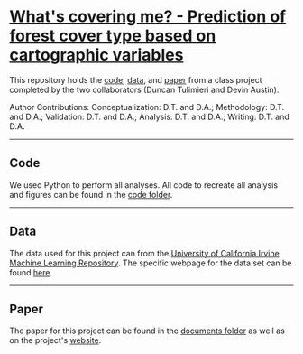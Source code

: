 # [What's covering me? - Prediction of forest cover type based on cartographic variables](https://tulimid1.github.io/what-is-covering-me/)

This repository holds the [code](#code), [data](#data), and [paper](#paper) from a class project completed by the two collaborators (Duncan Tulimieri and Devin Austin). 

Author Contributions: Conceptualization: D.T. and D.A.; Methodology: D.T. and D.A.; Validation: D.T. and D.A.; Analysis: D.T. and D.A.; Writing: D.T. and D.A.

---

## Code 

We used Python to perform all analyses. All code to recreate all analysis and figures can be found in the [code folder](https://github.com/tulimid1/what-is-covering-me/tree/main/Code). 

---

## Data

The data used for this project can from the [University of California Irvine Machine Learning Repository](https://archive.ics.uci.edu/ml/index.php). The specific webpage for the data set can be found [here](https://archive.ics.uci.edu/ml/datasets/Covertype).

---

## Paper

The paper for this project can be found in the [documents folder]() as well as on the project's [website](https://tulimid1.github.io/what-is-covering-me/). 
